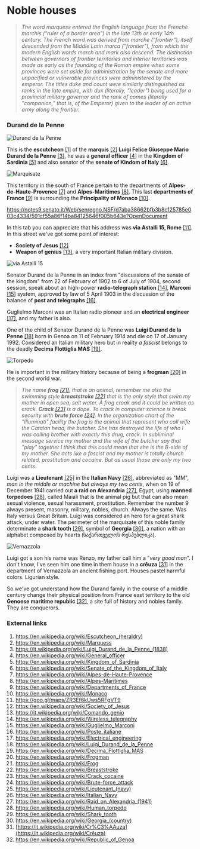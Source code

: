 # Noble houses 

> *The word marquess entered the English language from the Frenche marchis ("ruler of a border area") in the late 13th or early 14th century. The French word was derived from marche ("frontier"), itself descended from the Middle Latin marca ("frontier"), from which the modern English words march and mark also descend. The distinction between governors of frontier territories and interior territories was made as early as the founding of the Roman empire when some provinces were set aside for administration by the senate and more unpacified or vulnerable provinces were administered by the emperor. The titles duke and count were similarly distinguished as ranks in the late empire, with dux (literally, "leader") being used for a provincial military governor and the rank of comes (literally "companion," that is, of the Emperor) given to the leader of an active army along the frontier.*

### Durand de la Penne

![Durand de la Penne](../Images/81207908_10221833008156953_4700509236348583936_n.jpg)

This is the **escutcheon** [[1]](https://en.wikipedia.org/wiki/Escutcheon_(heraldry)) of the **marquis** [[2]](https://en.wikipedia.org/wiki/Marquess) **Luigi Felice Giuseppe Mario Durand de la Penne** [[3]](https://it.wikipedia.org/wiki/Luigi_Durand_de_la_Penne_(1838)), he was a **general officer** [[4]](https://en.wikipedia.org/wiki/General_officer) in the **Kingdom of Sardinia** [[5]](https://en.wikipedia.org/wiki/Kingdom_of_Sardinia) and also senator of the **senate of Kindom of Italy** [[6]](https://en.wikipedia.org/wiki/Senate_of_the_Kingdom_of_Italy).

![Marquisate](../Images/marchesedelapenne.jpg)

This territory in the south of France pertain to the departments of **Alpes-de-Haute-Provence** [[7]](https://en.wikipedia.org/wiki/Alpes-de-Haute-Provence) and **Alpes-Maritimes** [[8]](https://en.wikipedia.org/wiki/Alpes-Maritimes). This last **departments of France** [[9]](https://en.wikipedia.org/wiki/Departments_of_France) is surrounding the **Principality of Monaco** [[10]](https://en.wikipedia.org/wiki/Monaco).

https://notes9.senato.it/Web/senregno.NSF/d7aba38662bfb3b8c125785e003c4334/591cf55a86f14ba84125646f005b643e?OpenDocument

In this tab you can appreciate that his address was **via Astalli 15, Rome** [[11]](https://goo.gl/maps/ZR3Ef6kUws5RFgVT9). In this street we've got some point of interest:

- **Society of Jesus** [[12]](https://en.wikipedia.org/wiki/Society_of_Jesus)
- **Weapon of genius** [[13]](https://it.wikipedia.org/wiki/Comando_genio), a very important Italian military division.

![via Astalli 15](../Images/astalli1.png)

Senator Durand de la Penne in an index from "discussions of the senate of the kingdom" from 22 of February  of 1902 to 6 of July of 1904, second session, speak about an high-power **radio-telegraph station** [[14]](https://en.wikipedia.org/wiki/Wireless_telegraphy), **Marconi** [[15]](https://en.wikipedia.org/wiki/Guglielmo_Marconi) system, approved by law of 5 April 1903 in the discussion of the balance of **post and telegraphs** [[16]](https://en.wikipedia.org/wiki/Poste_italiane).

Guglielmo Marconi was an Italian radio pioneer and an **electrical engineer** [[17]](https://en.wikipedia.org/wiki/Electrical_engineering), and my father is also.

One of the child of Senator Durand de la Penne was **Luigi Durand de la Penne** [[18]](https://en.wikipedia.org/wiki/Luigi_Durand_de_la_Penne) born in Genoa on 11 of February 1914 and die on 17 of January 1992. Considered an Italian military hero but in reality *a fascist* belongs to the deadly **Decima Flottiglia MAS** [[19]](https://en.wikipedia.org/wiki/Decima_Flottiglia_MAS).

![Torpedo](../Images/Maiale_SLC.jpg)

He is important in the military history because of being a **frogman** [[20]](https://en.wikipedia.org/wiki/Frogman) in the second world war. 

> *The name **frog** [[21]](https://en.wikipedia.org/wiki/Frog), that is an animal, remember me also the swimming style **breaststroke** [[22]](https://en.wikipedia.org/wiki/Breaststroke) that is the only style that swim my mother in open sea, salt water. A frog croak and it could be written as crack. **Crack** [[23]](https://en.wikipedia.org/wiki/Crack_cocaine) is a dope. To crack in computer science is break security with **brute force** [[24]](https://en.wikipedia.org/wiki/Brute-force_attack). In the organization chart of the "Illuminati" facility the frog is the animal that represent who call wife the Catalan head, the butcher. She has destroyed the life of who I was calling brother with exactly this drug, crack. In subliminal message service my mother and the wife of the butcher say that "play" together I think that this could mean that she is the B-side of my mother. She acts like a fascist and my mother is totally church related, prostitution and cocaine. But as usual those are only my two cents.* 

Luigi was a **Lieutenant** [[25]](https://en.wikipedia.org/wiki/Lieutenant_(navy)) in the **Italian Navy** [[26]](https://en.wikipedia.org/wiki/Italian_Navy), abbreviated as "MM", *man in the middle or machine but always my two cents*, when on 19 of December 1941 carried out **a raid on Alexandria** [[27]](https://en.wikipedia.org/wiki/Raid_on_Alexandria_(1941)), Egypt, using **manned torpedoes** [[28]](https://en.wikipedia.org/wiki/Human_torpedo), called Maiali that is the animal pig but that can also mean sexual violence, sexual harassment, prostitution. Remember the number 9 always present, masonry, military, nobles, church. Always the same. Was Italy versus Great Britain. Luigi was considered an hero for a great shark attack, under water. The perimeter of the marquisate of this noble family determinate a **shark tooth** [[29]](https://en.wikipedia.org/wiki/Shark_tooth), symbol of **Georgia** [[30]](https://en.wikipedia.org/wiki/Georgia_(country)), a nation with an alphabet composed by hearts (საქართველოს რესპუბლიკა). 

![Vernazzola](../Images/DSC_4699_1.jpeg)

Luigi got a son his name was Renzo, my father call him a "*very good man*". I don't know, I've seen him one time in them house in a **crêuza** [[31]](https://it.wikipedia.org/wiki/Cr%C3%AAuza) in the department of Vernazzola an ancient fishing port. Houses pastel harmful colors. Ligurian style.

 So we've got understand how the Durand family in the course of a middle century change their physical position from France east territory to the old **Genoese maritime republic** [[32]](https://en.wikipedia.org/wiki/Republic_of_Genoa), a site full of history and nobles family. They are conquerors.

### External links

1. https://en.wikipedia.org/wiki/Escutcheon_(heraldry)
2. https://en.wikipedia.org/wiki/Marquess
3. https://it.wikipedia.org/wiki/Luigi_Durand_de_la_Penne_(1838)
4. https://en.wikipedia.org/wiki/General_officer
5. https://en.wikipedia.org/wiki/Kingdom_of_Sardinia
6. https://en.wikipedia.org/wiki/Senate_of_the_Kingdom_of_Italy
7. https://en.wikipedia.org/wiki/Alpes-de-Haute-Provence
8. https://en.wikipedia.org/wiki/Alpes-Maritimes
9. https://en.wikipedia.org/wiki/Departments_of_France
10. https://en.wikipedia.org/wiki/Monaco
11. https://goo.gl/maps/ZR3Ef6kUws5RFgVT9
12. https://en.wikipedia.org/wiki/Society_of_Jesus
13. https://it.wikipedia.org/wiki/Comando_genio
14. https://en.wikipedia.org/wiki/Wireless_telegraphy
15. https://en.wikipedia.org/wiki/Guglielmo_Marconi
16. https://en.wikipedia.org/wiki/Poste_italiane
17. https://en.wikipedia.org/wiki/Electrical_engineering
18. https://en.wikipedia.org/wiki/Luigi_Durand_de_la_Penne
19. https://en.wikipedia.org/wiki/Decima_Flottiglia_MAS
20. https://en.wikipedia.org/wiki/Frogman
21. https://en.wikipedia.org/wiki/Frog
22. https://en.wikipedia.org/wiki/Breaststroke
23. https://en.wikipedia.org/wiki/Crack_cocaine
24. https://en.wikipedia.org/wiki/Brute-force_attack
25. https://en.wikipedia.org/wiki/Lieutenant_(navy)
26. https://en.wikipedia.org/wiki/Italian_Navy
27. https://en.wikipedia.org/wiki/Raid_on_Alexandria_(1941)
28. https://en.wikipedia.org/wiki/Human_torpedo
29. https://en.wikipedia.org/wiki/Shark_tooth
30. https://en.wikipedia.org/wiki/Georgia_(country)
31. [https://it.wikipedia.org/wiki/Cr%C3%AAuza](https://it.wikipedia.org/wiki/Crêuza)
32. https://en.wikipedia.org/wiki/Republic_of_Genoa

